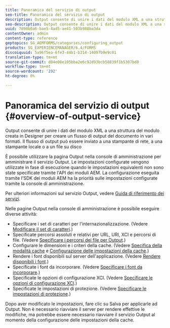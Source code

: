 ```yaml
---
title: Panoramica del servizio di output
seo-title: Panoramica del servizio di output
description: Output consente di unire i dati del modulo XML a una struttura del modulo creata in Designer per creare un flusso di output del documento in vari formati.
seo-description: Output consente di unire i dati del modulo XML a una struttura del modulo creata in Designer per creare un flusso di output del documento in vari formati.
uuid: 7890b0a6-bae5-4ad5-ae41-503b988ba3da
contentOwner: admin
content-type: reference
geptopics: SG_AEMFORMS/categories/configuring_output
products: SG_EXPERIENCEMANAGER/6.4/FORMS
discoiquuid: 5a96f5ea-6fe3-44b1-b314-14097b9e9c01
translation-type: tm+mt
source-git-commit: d04e08e105bba2e6c92d93bcb58839f1b5307bd8
workflow-type: tm+mt
source-wordcount: '292'
ht-degree: 0%

---
```



# Panoramica del servizio di output {#overview-of-output-service}

Output consente di unire i dati del modulo XML a una struttura del modulo creata in Designer per creare un flusso di output del documento in vari formati. Il flusso di output può essere inviato a una stampante di rete, a una stampante locale o a un file su disco

È possibile utilizzare la pagina Output nella console di amministrazione per amministrare il servizio Output. Le impostazioni configurate vengono utilizzate in fase di esecuzione quando le impostazioni equivalenti non sono state specificate tramite l&#39;API dei moduli AEM. La configurazione eseguita tramite l&#39;SDK dei moduli AEM ha la priorità sulle impostazioni configurate tramite la console di amministrazione.

Per ulteriori informazioni sul servizio Output, vedere [Guida di riferimento dei servizi](https://www.adobe.com/go/learn_aemforms_services_61).

Nelle pagine Output nella console di amministrazione è possibile eseguire diverse attività:

* Specificare i set di caratteri per l&#39;internazionalizzazione. (Vedere [Modificare il set di caratteri](/help/forms/using/admin-help/change-character-set.md#change-the-character-set).)
* Specificate percorsi assoluti e relativi per URL, URI, XCI e percorsi di file. (Vedere [Specificare i percorsi dei file per Output](/help/forms/using/admin-help/specify-file-locations-output.md#specify-file-locations-for-output).)
* Configurare le dimensioni e i criteri della cache. (Vedere [Specifica della modalità cache](/help/forms/using/admin-help/configuring-caching-output.md#specifying-the-cache-mode) e [Configurazione delle impostazioni della cache](/help/forms/using/admin-help/configuring-caching-output.md#configuring-cache-settings).)
* Rendere i font disponibili sul server dell&#39;applicazione. (Vedere [Rendere disponibili i font](/help/forms/using/admin-help/make-fonts-available.md#make-fonts-available).)
* Specificate i font da incorporare. (Vedere [Specificare i font da incorporare](/help/forms/using/admin-help/specify-fonts-embed.md#specify-fonts-to-embed).)
* Specificate le opzioni di configurazione XCI. (Vedere [Specificare le opzioni di configurazione XCI](/help/forms/using/admin-help/specify-xci-configuration-options.md#specify-xci-configuration-options).)
* Specificate le impostazioni di protezione. (Vedere [Specificare le impostazioni di protezione](/help/forms/using/admin-help/specify-security-settings.md#specify-security-settings).)

Dopo aver modificato le impostazioni, fare clic su Salva per applicarle ad Output. Non è necessario riavviare il server per rendere effettive le modifiche, ma potrebbe essere necessario riavviare il servizio Output al momento della configurazione delle impostazioni della cache.
